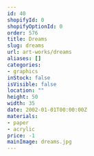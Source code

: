```yaml
---
id: 40
shopifyId: 0
shopifyOptionId: 0
order: 576
title: Dreams
slug: dreams
url: art-works/dreams
aliases: []
categories:
- graphics
inStock: false
isVisible: false
location: ""
height: 50
width: 35
date: 2002-01-01T00:00:00Z
materials:
- paper
- acrylic
price: -1
mainImage: dreams.jpg
---
```

